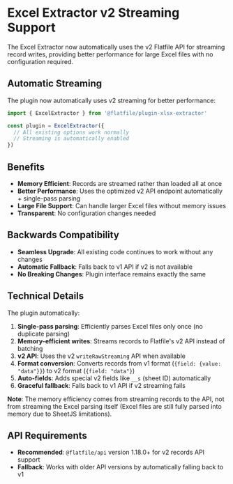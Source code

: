 # Excel Extractor v2 Streaming Support

The Excel Extractor now automatically uses the v2 Flatfile API for streaming record writes, providing better performance for large Excel files with no configuration required.

## Automatic Streaming

The plugin now automatically uses v2 streaming for better performance:

```javascript
import { ExcelExtractor } from '@flatfile/plugin-xlsx-extractor'

const plugin = ExcelExtractor({
  // All existing options work normally
  // Streaming is automatically enabled
})
```

## Benefits

- **Memory Efficient**: Records are streamed rather than loaded all at once
- **Better Performance**: Uses the optimized v2 API endpoint automatically + single-pass parsing
- **Large File Support**: Can handle larger Excel files without memory issues
- **Transparent**: No configuration changes needed

## Backwards Compatibility

- **Seamless Upgrade**: All existing code continues to work without any changes
- **Automatic Fallback**: Falls back to v1 API if v2 is not available
- **No Breaking Changes**: Plugin interface remains exactly the same

## Technical Details

The plugin automatically:
1. **Single-pass parsing**: Efficiently parses Excel files only once (no duplicate parsing)
2. **Memory-efficient writes**: Streams records to Flatfile's v2 API instead of batching  
3. **v2 API**: Uses the v2 `writeRawStreaming` API when available
4. **Format conversion**: Converts records from v1 format (`{field: {value: "data"}}`) to v2 format (`{field: "data"}`)
5. **Auto-fields**: Adds special v2 fields like `__s` (sheet ID) automatically
6. **Graceful fallback**: Falls back to v1 API if v2 streaming fails

**Note**: The memory efficiency comes from streaming records to the API, not from streaming the Excel parsing itself (Excel files are still fully parsed into memory due to SheetJS limitations).

## API Requirements

- **Recommended**: `@flatfile/api` version 1.18.0+ for v2 records API support
- **Fallback**: Works with older API versions by automatically falling back to v1
